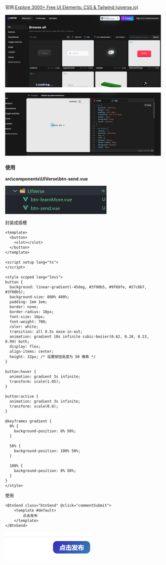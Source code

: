 官网:[Explore 3000+ Free UI Elements: CSS & Tailwind (uiverse.io)](https://uiverse.io/)

![image-20240417093556604](Uiverse.assets/image-20240417093556604.png)



![image-20240417093623458](Uiverse.assets/image-20240417093623458.png)





### 使用

**src\components\UIVerse\btn-send.vue**

![image-20240417133332600](Uiverse.assets/image-20240417133332600.png)

封装成插槽

```vue
<template>
  <button>
    <slot></slot>
  </button>
</template>

<script setup lang="ts">
</script>

<style scoped lang="less">
button {
  background: linear-gradient(-45deg, #3f00b5, #9f69fe, #27c8b7, #3f00b5);
  background-size: 800% 400%;
  padding: 1em 1em;
  border: none;
  border-radius: 10px;
  font-size: 16px;
  font-weight: 700;
  color: white;
  transition: all 0.5s ease-in-out;
  animation: gradient 10s infinite cubic-bezier(0.62, 0.28, 0.23, 0.99) both;
  display: flex;
  align-items: center;
  height: 32px; /* 设置按钮高度为 50 像素 */
}

button:hover {
  animation: gradient 3s infinite;
  transform: scale(1.05);
}

button:active {
  animation: gradient 3s infinite;
  transform: scale(0.8);
}

@keyframes gradient {
  0% {
    background-position: 0% 50%;
  }

  50% {
    background-position: 100% 50%;
  }

  100% {
    background-position: 0% 50%;
  }
}
</style>
```

使用

```vue
<BtnSend class="btnSend" @click="commentSubmit">
    <template #default>
		点击发布
    </template>
</BtnSend>
```

![image-20240417133316982](Uiverse.assets/image-20240417133316982.png)
